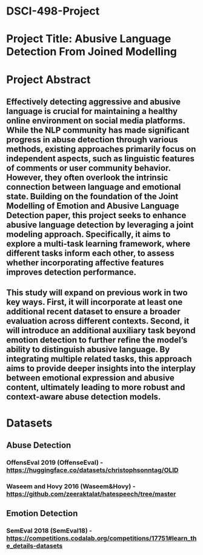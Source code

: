 # DSCI-498-Project

# Project Title: Abusive Language Detection From Joined Modelling

# Project Abstract
## Effectively detecting aggressive and abusive language is crucial for maintaining a healthy online environment on social media platforms. While the NLP community has made significant progress in abuse detection through various methods, existing approaches primarily focus on independent aspects, such as linguistic features of comments or user community behavior. However, they often overlook the intrinsic connection between language and emotional state. Building on the foundation of the Joint Modelling of Emotion and Abusive Language Detection paper, this project seeks to enhance abusive language detection by leveraging a joint modeling approach. Specifically, it aims to explore a multi-task learning framework, where different tasks inform each other, to assess whether incorporating affective features improves detection performance.

## This study will expand on previous work in two key ways. First, it will incorporate at least one additional recent dataset to ensure a broader evaluation across different contexts. Second, it will introduce an additional auxiliary task beyond emotion detection to further refine the model’s ability to distinguish abusive language. By integrating multiple related tasks, this approach aims to provide deeper insights into the interplay between emotional expression and abusive content, ultimately leading to more robust and context-aware abuse detection models.


# Datasets 
## Abuse Detection
### OffensEval 2019 (OffenseEval) - https://huggingface.co/datasets/christophsonntag/OLID
### Waseem and Hovy 2016 (Waseem&Hovy) - https://github.com/zeeraktalat/hatespeech/tree/master
## Emotion Detection
### SemEval 2018 (SemEval18) - https://competitions.codalab.org/competitions/17751#learn_the_details-datasets









